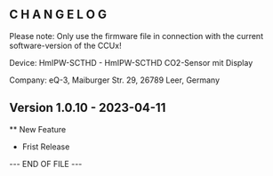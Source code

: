 C H A N G E L O G
-----------------

Please note: Only use the firmware file in connection with the current software-version of the CCUx!

Device:      HmIPW-SCTHD - HmIPW-SCTHD CO2-Sensor mit Display

Company:     eQ-3, Maiburger Str. 29, 26789 Leer, Germany


Version 1.0.10 - 2023-04-11
--------------------------------------------------------------

** New Feature
   * Frist Release

--- END OF FILE ---